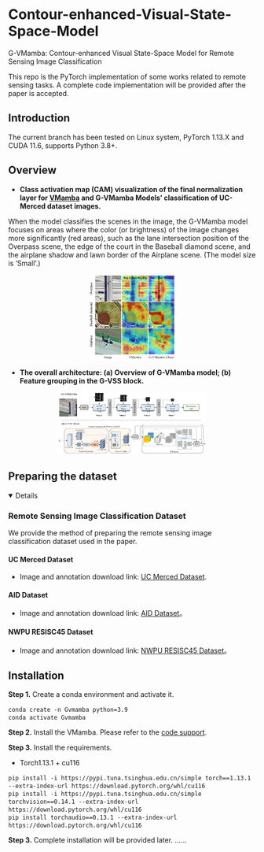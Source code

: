 # Contour-enhanced-Visual-State-Space-Model
G-VMamba: Contour-enhanced Visual State-Space Model for Remote Sensing Image Classification

This repo is the PyTorch implementation of some works related to remote sensing tasks. A complete code implementation will be provided after the paper is accepted.

## Introduction
The current branch has been tested on Linux system, PyTorch 1.13.X and CUDA 11.6, supports Python 3.8+.

## Overview

* **Class activation map (CAM) visualization of the final normalization layer for [VMamba](https://github.com/MzeroMiko/VMamba) and G-VMamba Models’ classification of UC-Merced dataset images.**

When the model classifies the scenes in the image, the G-VMamba model focuses on areas where the color (or brightness) of the image changes more significantly (red areas), such as the lane intersection position of the Overpass scene, the edge of the court in the Baseball diamond scene, and the airplane shadow and lawn border of the Airplane scene. (The model size is ‘Small’.)
<p align="center">
  <img src="figures/CAM1.png" alt="arch" width="35%">
</p>


* **The overall architecture: (a) Overview of G-VMamba model; (b) Feature grouping in the G-VSS block.**

<p align="center">
  <img src="figures/overall_architecture.png" alt="arch" width="60%">
</p>


## Preparing the dataset

<details open>

### Remote Sensing Image Classification Dataset

We provide the method of preparing the remote sensing image classification dataset used in the paper.

#### UC Merced Dataset

- Image and annotation download link: [UC Merced Dataset](http://weegee.vision.ucmerced.edu/datasets/landuse.html).

#### AID Dataset

- Image and annotation download link: [AID Dataset](https://www.kaggle.com/datasets/jiayuanchengala/aid-scene-classification-datasets)。

#### NWPU RESISC45 Dataset

- Image and annotation download link: [NWPU RESISC45 Dataset](https://aistudio.baidu.com/datasetdetail/220767)。

## Installation
**Step 1.** Create a conda environment and activate it.

```shell
conda create -n Gvmamba python=3.9
conda activate Gvmamba
```

**Step 2.** Install the VMamba.
Please refer to the [code support](https://github.com/MzeroMiko/VMamba).

**Step 3.** Install the requirements.
- Torch1.13.1 + cu116
```shell
pip install -i https://pypi.tuna.tsinghua.edu.cn/simple torch==1.13.1 --extra-index-url https://download.pytorch.org/whl/cu116
pip install -i https://pypi.tuna.tsinghua.edu.cn/simple torchvision==0.14.1 --extra-index-url https://download.pytorch.org/whl/cu116
pip install torchaudio==0.13.1 --extra-index-url https://download.pytorch.org/whl/cu116
```

**Step 3.** Complete installation will be provided later.
……
